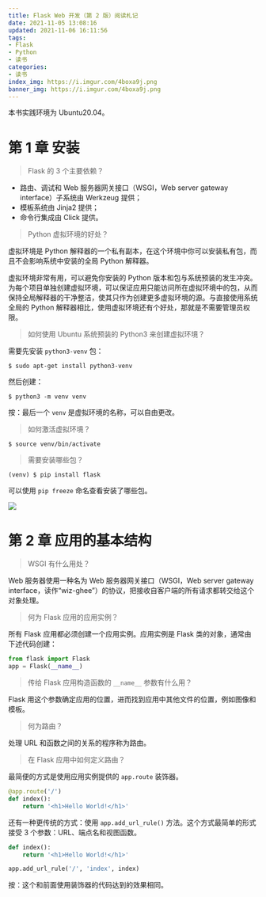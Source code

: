 ```yaml
---
title: Flask Web 开发（第 2 版）阅读札记
date: 2021-11-05 13:08:16
updated: 2021-11-06 16:11:56
tags:
- Flask
- Python
- 读书
categories:
- 读书
index_img: https://i.imgur.com/4boxa9j.png
banner_img: https://i.imgur.com/4boxa9j.png
---
```


本书实践环境为 Ubuntu20.04。

# 第 1 章 安装

> Flask 的 3 个主要依赖？

- 路由、调试和 Web 服务器网关接口（WSGI，Web server gateway interface）子系统由 Werkzeug 提供；
- 模板系统由 Jinja2 提供；
- 命令行集成由 Click 提供。

> Python 虚拟环境的好处？

虚拟环境是 Python 解释器的一个私有副本，在这个环境中你可以安装私有包，而且不会影响系统中安装的全局 Python 解释器。

虚拟环境非常有用，可以避免你安装的 Python 版本和包与系统预装的发生冲突。为每个项目单独创建虚拟环境，可以保证应用只能访问所在虚拟环境中的包，从而保持全局解释器的干净整洁，使其只作为创建更多虚拟环境的源。与直接使用系统全局的 Python 解释器相比，使用虚拟环境还有个好处，那就是不需要管理员权限。

> 如何使用 Ubuntu 系统预装的 Python3 来创建虚拟环境？

需要先安装 `python3-venv` 包：

```shell
$ sudo apt-get install python3-venv
```

然后创建：

```shell
$ python3 -m venv venv
```

按：最后一个 `venv` 是虚拟环境的名称，可以自由更改。

> 如何激活虚拟环境？

```shell
$ source venv/bin/activate
```

> 需要安装哪些包？

```shell
(venv) $ pip install flask
```

可以使用 `pip freeze` 命名查看安装了哪些包。

![](https://i.imgur.com/MPWSETu.png)

# 第 2 章 应用的基本结构

> WSGI 有什么用处？

Web 服务器使用一种名为 Web 服务器网关接口（WSGI，Web server gateway interface，读作“wiz-ghee”）的协议，把接收自客户端的所有请求都转交给这个对象处理。

> 何为 Flask 应用的应用实例？

所有 Flask 应用都必须创建一个应用实例。应用实例是 Flask 类的对象，通常由下述代码创建：

```py
from flask import Flask
app = Flask(__name__)
```

> 传给 Flask 应用构造函数的 `__name__` 参数有什么用？

Flask 用这个参数确定应用的位置，进而找到应用中其他文件的位置，例如图像和模板。

> 何为路由？

处理 URL 和函数之间的关系的程序称为路由。

> 在 Flask 应用中如何定义路由？

最简便的方式是使用应用实例提供的 `app.route` 装饰器。

```py
@app.route('/')
def index():
    return '<h1>Hello World!</h1>'
```

还有一种更传统的方式：使用 `app.add_url_rule()` 方法。这个方式最简单的形式接受 3 个参数：URL、端点名和视图函数。

```py
def index():
    return '<h1>Hello World!</h1>'

app.add_url_rule('/', 'index', index)
```

按：这个和前面使用装饰器的代码达到的效果相同。

